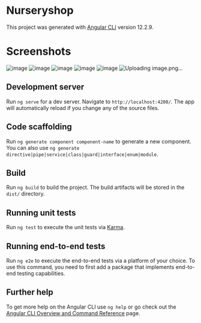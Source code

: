 # Nurseryshop

This project was generated with [Angular CLI](https://github.com/angular/angular-cli) version 12.2.9.
 
 # Screenshots
 ![image](https://user-images.githubusercontent.com/88220620/156302660-6be53e86-a83e-4424-aa4a-cdd46390013b.png)
![image](https://user-images.githubusercontent.com/88220620/156302690-b712ef11-9cce-4546-b1c2-2490122a2187.png)
![image](https://user-images.githubusercontent.com/88220620/156302700-af4a27d6-a40d-439f-8016-d153e54493ab.png)
![image](https://user-images.githubusercontent.com/88220620/156302617-c0fcb8be-602a-4164-a748-364a17e1429f.png)
![image](https://user-images.githubusercontent.com/88220620/156302714-7cb389f5-5e64-44e5-a433-c5e7b3704aa0.png)
![Uploading image.png…]()


 

## Development server

Run `ng serve` for a dev server. Navigate to `http://localhost:4200/`. The app will automatically reload if you change any of the source files.

## Code scaffolding

Run `ng generate component component-name` to generate a new component. You can also use `ng generate directive|pipe|service|class|guard|interface|enum|module`.

## Build

Run `ng build` to build the project. The build artifacts will be stored in the `dist/` directory.

## Running unit tests

Run `ng test` to execute the unit tests via [Karma](https://karma-runner.github.io).

## Running end-to-end tests

Run `ng e2e` to execute the end-to-end tests via a platform of your choice. To use this command, you need to first add a package that implements end-to-end testing capabilities.

## Further help

To get more help on the Angular CLI use `ng help` or go check out the [Angular CLI Overview and Command Reference](https://angular.io/cli) page.
